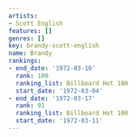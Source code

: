 ```yaml
---
artists:
- Scott English
features: []
genres: []
key: brandy-scott-english
name: Brandy
rankings:
- end_date: '1972-03-10'
  rank: 100
  ranking_list: Billboard Hot 100
  start_date: '1972-03-04'
- end_date: '1972-03-17'
  rank: 91
  ranking_list: Billboard Hot 100
  start_date: '1972-03-11'
---
```


